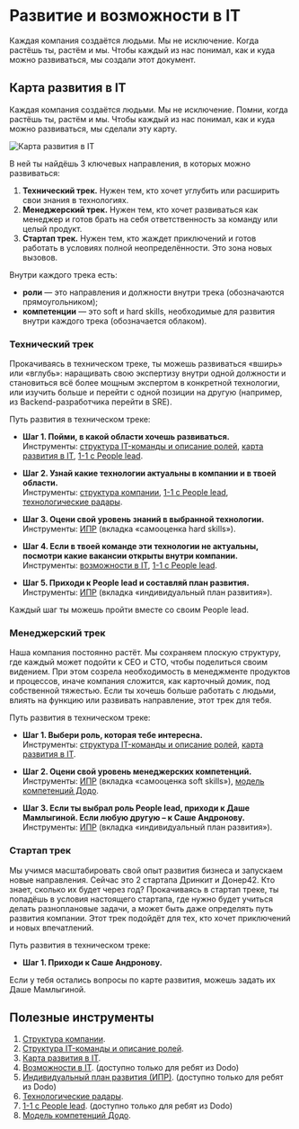 # Развитие и возможности в IT

Каждая компания создаётся людьми. Мы не исключение. Когда растёшь ты, растём и мы. Чтобы каждый из нас понимал, как и куда можно развиваться, мы создали этот документ.

## Карта развития в IT

Каждая компания создаётся людьми. Мы не исключение. Помни, когда растёшь ты, растём и мы. Чтобы каждый из нас понимал, как и куда можно развиваться, мы сделали эту карту.

![Карта развития в IT](https://habrastorage.org/webt/ig/k4/51/igk451q-yaex-hjyusbnxp2m7_o.png)

В ней ты найдёшь 3 ключевых направления, в которых можно развиваться:

1. **Технический трек.** Нужен тем, кто хочет углубить или расширить свои знания в технологиях.
2. **Менеджерский трек.** Нужен тем, кто хочет развиваться как менеджер и готов брать на себя ответственность за команду или целый продукт.
3. **Стартап трек.** Нужен тем, кто жаждет приключений и готов работать в условиях полной неопределённости. Это зона новых вызовов.

Внутри каждого трека есть:

* **роли** — это направления и должности внутри трека (обозначаются прямоугольником);
* **компетенции** — это soft и hard skills, необходимые для развития внутри каждого трека (обозначается облаком).

### Технический трек

Прокачиваясь в техническом треке, ты можешь развиваться «вширь» или «вглубь»: наращивать свою экспертизу внутри одной должности и становиться всё более мощным экспертом в конкретной технологии, или изучить больше и перейти с одной позиции на другую (например, из Backend-разработчика перейти в SRE).

Путь развития в техническом треке:

* **Шаг 1. Пойми, в какой области хочешь развиваться.**\
Инструменты: [структура IT-команды и описание ролей](team-structure.md), [карта развития в IT](./self-development.md), [1-1 с People lead](https://docs.google.com/spreadsheets/d/1kYsn3N0buzfPPuQt9avvvboDmOrikdpFE1z-QqBHVL4/edit#gid=0).

* **Шаг 2. Узнай какие технологии актуальны в компании и в твоей области.**\
Инструменты: [структура компании](https://miro.com/app/board/o9J_kyKdPj0=/), [1-1 с People lead](https://docs.google.com/spreadsheets/d/1kYsn3N0buzfPPuQt9avvvboDmOrikdpFE1z-QqBHVL4/edit#gid=0), [технологические радары](../README.md).

* **Шаг 3. Оцени свой уровень знаний в выбранной технологии.**\
Инструменты: [ИПР](https://docs.google.com/spreadsheets/d/1HQ_Bwpp_iUgUqrTTmSCyX45EgPyGae_i2Cn4emiOUQc/edit#gid=1104685311) (вкладка «самооценка hard skills»).

* **Шаг 4. Если в твоей команде эти технологии не актуальны, посмотри какие вакансии открыты внутри компании.**\
Инструменты: [возможности в IT](https://docs.google.com/spreadsheets/d/1tBXK58n4I7nHSOlFmzSNWb9c8yT8rEp36qCB-2DrFMo/edit#gid=0), [1-1 с People lead](https://docs.google.com/spreadsheets/d/1kYsn3N0buzfPPuQt9avvvboDmOrikdpFE1z-QqBHVL4/edit#gid=0).

* **Шаг 5. Приходи к People lead и составляй план развития.**\
Инструменты: [ИПР](https://docs.google.com/spreadsheets/d/1HQ_Bwpp_iUgUqrTTmSCyX45EgPyGae_i2Cn4emiOUQc/edit#gid=1104685311) (вкладка «индивидуальный план развития»).

Каждый шаг ты можешь пройти вместе со своим People lead.

### Менеджерский трек

Наша компания постоянно растёт. Мы сохраняем плоскую структуру, где каждый может подойти к CEO и CTO, чтобы поделиться своим видением. При этом созрела необходимость в менеджменте продуктов и процессов, иначе компания сложится, как карточный домик, под собственной тяжестью. Если ты хочешь больше работать с людьми, влиять на функцию или развивать направление, этот трек для тебя.

Путь развития в техническом треке:

* **Шаг 1. Выбери роль, которая тебе интересна.**\
Инструменты: [структура IT-команды и описание ролей](team-structure.md), [карта развития в IT](./self-development.md).

* **Шаг 2. Оцени свой уровень менеджерских компетенций.**\
Инструменты: [ИПР](https://docs.google.com/spreadsheets/d/1HQ_Bwpp_iUgUqrTTmSCyX45EgPyGae_i2Cn4emiOUQc/edit#gid=1104685311) (вкладка «самооценка soft skills»), [модель компетенций Додо](https://docs.google.com/spreadsheets/d/10LSPDAaCpIHkZmwGzcshTpMWEgCVQgLhVy9xOa_GPVA/edit?usp=sharing).

* **Шаг 3. Если ты выбрал роль People lead, приходи к Даше Мамлыгиной. Если любую другую – к Саше Андронову.**\
Инструменты: [ИПР](https://docs.google.com/spreadsheets/d/1HQ_Bwpp_iUgUqrTTmSCyX45EgPyGae_i2Cn4emiOUQc/edit#gid=1104685311) (вкладка «индивидуальный план развития»).

### Стартап трек

Мы учимся масштабировать свой опыт развития бизнеса и запускаем новые направления. Сейчас это 2 стартапа Дринкит и Донер42. Кто знает, сколько их будет через год? Прокачиваясь в стартап треке, ты попадёшь в условия настоящего стартапа, где нужно будет учиться делать разноплановые задачи, а может быть даже определять путь развития компании. Этот трек подойдёт для тех, кто хочет приключений и новых впечатлений.

Путь развития в техническом треке:

* **Шаг 1. Приходи к Саше Андронову.**

Если у тебя остались вопросы по карте развития, можешь задать их Даше Мамлыгиной.

## Полезные инструменты

1. [Структура компании](https://miro.com/app/board/o9J_kyKdPj0=/).
2. [Структура IT-команды и описание ролей](team-structure.md).
3. [Карта развития в IT](./self-development.md).
4. [Возможности в IT](https://docs.google.com/spreadsheets/d/1tBXK58n4I7nHSOlFmzSNWb9c8yT8rEp36qCB-2DrFMo/edit#gid=0). (доступно только для ребят из Dodo)
5. [Индивидуальный план развития (ИПР)](https://docs.google.com/spreadsheets/d/1HQ_Bwpp_iUgUqrTTmSCyX45EgPyGae_i2Cn4emiOUQc/edit#gid=1104685311). (доступно только для ребят из Dodo)
6. [Технологические радары](../README.md).
7. [1-1 с People lead](https://docs.google.com/spreadsheets/d/1kYsn3N0buzfPPuQt9avvvboDmOrikdpFE1z-QqBHVL4/edit#gid=0). (доступно только для ребят из Dodo)
8. [Модель компетенций Додо](https://docs.google.com/spreadsheets/d/10LSPDAaCpIHkZmwGzcshTpMWEgCVQgLhVy9xOa_GPVA/edit?usp=sharing).
